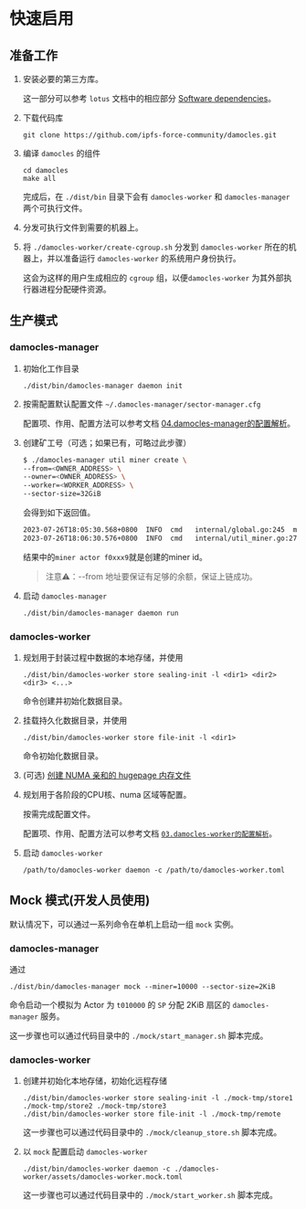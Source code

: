 # 快速启用

## 准备工作

1. 安装必要的第三方库。

   这一部分可以参考 `lotus` 文档中的相应部分 [Software dependencies](https://lotus.filecoin.io/lotus/install/linux/#software-dependencies)。

2. 下载代码库

   ```
   git clone https://github.com/ipfs-force-community/damocles.git
   ```

3. 编译 `damocles` 的组件

   ```
   cd damocles
   make all
   ```

   完成后，在 `./dist/bin` 目录下会有 `damocles-worker` 和 `damocles-manager` 两个可执行文件。

4. 分发可执行文件到需要的机器上。

5. 将 `./damocles-worker/create-cgroup.sh` 分发到 `damocles-worker` 所在的机器上，并以准备运行 `damocles-worker` 的系统用户身份执行。

   这会为这样的用户生成相应的 `cgroup` 组，以便`damocles-worker` 为其外部执行器进程分配硬件资源。

## 生产模式

### damocles-manager

1. 初始化工作目录

   ```
   ./dist/bin/damocles-manager daemon init
   ```

2. 按需配置默认配置文件 `~/.damocles-manager/sector-manager.cfg`

   配置项、作用、配置方法可以参考文档 [04.damocles-manager的配置解析](./04.damocles-manager的配置解析.md)。 

3. 创建矿工号（可选；如果已有，可略过此步骤）

   ```bash
   $ ./damocles-manager util miner create \
   --from=<OWNER_ADDRESS> \
   --owner=<OWNER_ADDRESS> \
   --worker=<WORKER_ADDRESS> \
   --sector-size=32GiB
   ```

   会得到如下返回值。

   ```bash
   2023-07-26T18:05:30.568+0800  INFO  cmd   internal/global.go:245  msg state: FillMsg   {"size": "32GiB", "from": "f3slzp2qdxtw44l6decoutkzyc5l4hxxxxxxxxxxxxxxxxxxxxxa", "actor": "f018528", "owner": "f3slzp2qdxtw44l6decoutkzyc5l4hxxxxxxxxxxxxxxxxxxxxxa", "worker": "f3slzp2qdxtw44l6decoutkzyc5l4hxxxxxxxxxxxxxxxxxxxxxa", "mid": "bafy2bzaceb2amcob2z6hwggtgu6de4mjebvaviwr46ew2lh5lkcfmuyvqyvno"}
   2023-07-26T18:06:30.576+0800  INFO  cmd   internal/util_miner.go:274 miner actor: f0xxx9 (f2drcv6746m5ehwxxxxxy)  {"size": "32GiB", "from": "f3slzp2qdxtw44l6decoutkzyc5l4hxxxxxxxxxxxxxxxxxxxxxa", "actor": "f0xxx8", "owner": "f1slzp2qdxtw44l6decoutkzyc5l4hxxxxxxxxxxxxxxxxxxxxxa", "worker": "f3slzp2qdxtw44l6decoutkzyc5l4hxxxxxxxxxxxxxxxxxxxxxa"}
   ```

   结果中的`miner actor f0xxx9`就是创建的miner id。


   > 注意⚠️：--from 地址要保证有足够的余额，保证上链成功。


4. 启动 `damocles-manager`

   ```bash
   ./dist/bin/damocles-manager daemon run
   ```

### damocles-worker

1. 规划用于封装过程中数据的本地存储，并使用

   ```
   ./dist/bin/damocles-worker store sealing-init -l <dir1> <dir2> <dir3> <...>
   ```

   命令创建并初始化数据目录。

2. 挂载持久化数据目录，并使用

   ```
   ./dist/bin/damocles-worker store file-init -l <dir1>
   ```

   命令初始化数据目录。

3. (可选) [创建 NUMA 亲和的 hugepage 内存文件](./15.damocles-worker_PC1_HugeTLB_Pages_支持.md#damocles-worker-pc1-hugetlb-pages-%E6%94%AF%E6%8C%81) 

4. 规划用于各阶段的CPU核、numa 区域等配置。

   按需完成配置文件。

   配置项、作用、配置方法可以参考文档 [`03.damocles-worker的配置解析`](./03.damocles-worker的配置解析.md)。

5. 启动 `damocles-worker`

   ```
   /path/to/damocles-worker daemon -c /path/to/damocles-worker.toml
   ```

   
## Mock 模式(开发人员使用)

默认情况下，可以通过一系列命令在单机上启动一组 `mock` 实例。

### damocles-manager

通过

```
./dist/bin/damocles-manager mock --miner=10000 --sector-size=2KiB
```

命令启动一个模拟为 Actor 为 `t010000`   的 `SP` 分配 2KiB 扇区的 `damocles-manager` 服务。

这一步骤也可以通过代码目录中的 `./mock/start_manager.sh` 脚本完成。

### damocles-worker

1. 创建并初始化本地存储，初始化远程存储

   ```
   ./dist/bin/damocles-worker store sealing-init -l ./mock-tmp/store1 ./mock-tmp/store2 ./mock-tmp/store3
   ./dist/bin/damocles-worker store file-init -l ./mock-tmp/remote
   ```

   这一步骤也可以通过代码目录中的 `./mock/cleanup_store.sh` 脚本完成。

2. 以 `mock` 配置启动 `damocles-worker`

   ```
   ./dist/bin/damocles-worker daemon -c ./damocles-worker/assets/damocles-worker.mock.toml
   ```

   这一步骤也可以通过代码目录中的 `./mock/start_worker.sh` 脚本完成。